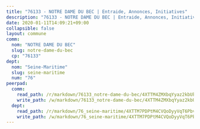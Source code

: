```yaml
---
title: "76133 - NOTRE DAME DU BEC | Entraide, Annonces, Initiatives"
description: "76133 - NOTRE DAME DU BEC | Entraide, Annonces, Initiatives"
date: 2020-01-11T14:09:21+09:00
collapsible: false
layout: commune
comm:
  nom: "NOTRE DAME DU BEC"
  slug: notre-dame-du-bec
  cp: "76133"
dept:
  nom: "Seine-Maritime"
  slug: seine-maritime
  num: "76"
peerpad:
  comm:
    read_path: /r/markdown/76133_notre-dame-du-bec/4XTTM4ZMXbqYyaz2kbUkxWgpx3qFDpemMVKUPyKK2FtfAfzsm
    write_path: /w/markdown/76133_notre-dame-du-bec/4XTTM4ZMXbqYyaz2kbUkxWgpx3qFDpemMVKUPyKK2FtfAfzsm-K3TgV617URCYrrdPn3F56B23CbiNiJy2g2F4dkR8zoNvAr8KxHnjJgfS6xMpGnEuLBxQnQkGwsPVGhQZEEGVyXDrHV6fTAu21B74DbmbzPsJCrJ1kVB49P8LgdTUsj3TV3WQfPib
  dept:
    read_path: /r/markdown/76_seine-maritime/4XTTM7PDPtM4CVQoDyyVqT6Pbvj1SVtndpXJdTDsc7xwdMTdt
    write_path: /w/markdown/76_seine-maritime/4XTTM7PDPtM4CVQoDyyVqT6Pbvj1SVtndpXJdTDsc7xwdMTdt-K3TgUmo7Qwp8ZQz8qKFjC8WCY27ypEpX2c8BXeSV9rrPY1zRZn2SrYwkBXF8VnHkcepiXsccFfKHYuT2JNgSMXxLRaUGRu6o5B3BB15nZxEho97cTz3yC4eRTX4hZM1hcyAZrn8r
---
```


